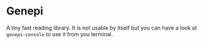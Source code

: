 # Genepi
A tiny fast reading library. It is not usable by itself but you can have a look at `genepi-console` to use it from you terminal.